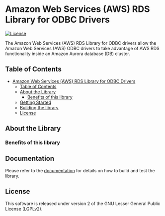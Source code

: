 # Amazon Web Services (AWS) RDS Library for ODBC Drivers

[![License](https://img.shields.io/badge/license-GPLv2-blue)](LICENSE)

The Amazon Web Services (AWS) RDS Library for ODBC drivers allow the Amazon Web Services (AWS) ODBC drivers to take
advantage of AWS RDS functionality inside an Amazon Aurora database (DB) cluster.

## Table of Contents
- [Amazon Web Services (AWS) RDS Library for ODBC Drivers](#amazon-web-services-aws-rds-library-for-odbc-drivers)
  - [Table of Contents](#table-of-contents)
  - [About the Library](#about-the-library)
    - [Benefits of this library](#benefits-of-this-library)
  - [Getting Started](#getting-started)
  - [Building the library](#building-the-library)
  - [License](#license)

## About the Library

### Benefits of this library

## Documentation

Please refer to the [documentation](docs/Documentation.md) for details on how to build and test the library.

## License
This software is released under version 2 of the GNU Lesser General Public License (LGPLv2).

